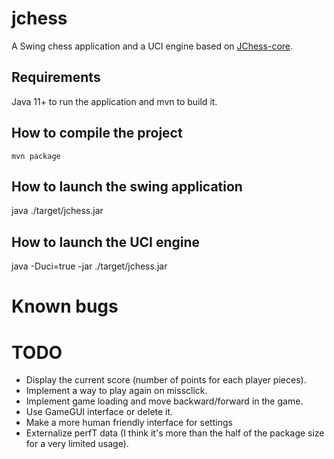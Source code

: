 # jchess
A Swing chess application and a UCI engine based on [JChess-core](https://github.com/fathzer-games/jchess-core).

## Requirements
Java 11+ to run the application and mvn to build it.

## How to compile the project

```mvn package```

## How to launch the swing application
java ./target/jchess.jar

## How to launch the UCI engine
java -Duci=true -jar ./target/jchess.jar

# Known bugs

# TODO
- Display the current score (number of points for each player pieces).
- Implement a way to play again on missclick.
- Implement game loading and move backward/forward in the game.
- Use GameGUI interface or delete it.
- Make a more human friendly interface for settings
- Externalize perfT data (I think it's more than the half of the package size for a very limited usage).